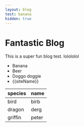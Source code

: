 ```yaml
---
layout: blog
test: banana
hidden: true
---
```


# Fantastic Blog

This is a super fun blog test. lolololol

* Banana
* Beer
* Doggo doggie
* {{siteName}}

| species | name |
| --- | --- |
| bird | birb |
| dragon | derg |
| griffin | peter |
